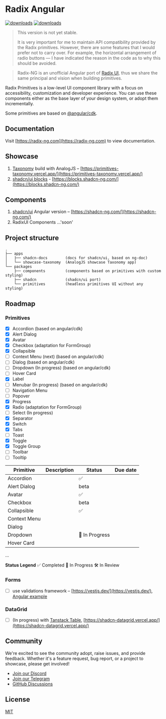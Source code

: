 # Radix Angular
[![downloads](https://img.shields.io/npm/dm/@radix-ng/primitives.svg?style=flat-round)](https://www.npmjs.com/package/@radix-ng/primitives)
[![downloads](https://img.shields.io/npm/dm/@radix-ng/shadcn.svg?style=flat-round)](https://www.npmjs.com/package/@radix-ng/shadcn)

> This version is not yet stable.
> 
> It is very important for me to maintain API compatibility provided by the Radix primitives.
> However, there are some features that I would prefer not to carry over.
> For example, the horizontal arrangement of radio buttons — I have indicated the reason in the code as to why this should be avoided.


> Radix-NG is an unofficial Angular port of [Radix UI](https://www.radix-ui.com/), thus we share the same principal and vision when building primitives.

Radix Primitives is a low-level UI component library with a focus on accessibility, customization and developer experience.
You can use these components either as the base layer of your design system, or adopt them incrementally.

Some primitives are based on [@angular/cdk](https://material.angular.io/cdk/categories).

## Documentation

Visit [https://radix-ng.com](https://radix-ng.com) to view documentation.

## Showcase
1. [Taxonomy](https://github.com/shadcn-ui/taxonomy) build with AnalogJS – [https://primitives-taxonomy.vercel.app/](https://primitives-taxonomy.vercel.app/)
2. [shadcn/ui blocks](https://ui.shadcn.com/blocks) - [https://blocks.shadcn-ng.com/](https://blocks.shadcn-ng.com/)

## Components
1. [shadcn/ui](https://ui.shadcn.com/) Angular version – [https://shadcn-ng.com/](https://shadcn-ng.com/)
2. RadixUI Components ...'soon'

## Project structure

```angular2html
.
├── apps
│   ├── shadcn-docs        (docs for shadcn/ui, based on ng-doc)
│   └── showcase-taxonomy  (AnalogJS showcase Taxonomy app)
└── packages
    ├── components         (components based on primitives with custom styling)
    ├── shadcn             (shadcn/ui port)
    └── primitives         (headless primitives UI without any styling)
```

## Roadmap
### Primitives 
- [x] Accordion        (based on angular/cdk)
- [x] Alert Dialog
- [x] Avatar
- [x] Checkbox                       (adaptation for FormGroup)
- [x] Collapsible
- [ ] Context Menu     (next)        (based on angular/cdk)
- [ ] Dialog                         (based on angular/cdk)
- [ ] Dropdown         (In progress) (based on angular/cdk)
- [ ] Hover Card
- [x] Label
- [ ] Menubar          (In progress) (based on angular/cdk)
- [ ] Navigation Menu
- [ ] Popover
- [x] Progress
- [x] Radio                          (adaptation for FormGroup)
- [ ] Select           (In progress)
- [x] Separator
- [x] Switch
- [x] Tabs
- [ ] Toast
- [x] Toggle
- [x] Toggle Group
- [ ] Toolbar
- [ ] Tooltip

| Primitive     | Description | Status         | Due date      |
|---------------|-------------|----------------|---------------|
| Accordion     |             | ✅              |               |
| Alert Dialog  |             | beta           |               |
| Avatar        |             | ✅              |               |
| Checkbox      |             | beta           |               |
| Collapsible   |             | ✅              |               |
| Context Menu  |             |                |               |
| Dialog        |             |                |               |
| Dropdown      |             | 🚀 In Progress |               |
| Hover Card    |             |                |               |

...



**Status Legend**
✅ Completed
🚀 In Progress
🛠 In Review

### Forms
- [ ] use validations framework – [https://vestjs.dev/](https://vestjs.dev/), [Angular example](https://github.com/simplifiedcourses/ngx-vest-forms)

### DataGrid
- [ ] (In progress) with [Tanstack Table](https://tanstack.com/table/latest), [https://shadcn-datagrid.vercel.app/](https://shadcn-datagrid.vercel.app/)

## Community

We're excited to see the community adopt, raise issues, and provide feedback.
Whether it's a feature request, bug report, or a project to showcase, please get involved!

- [Join our Discord](https://discord.gg/NaJb2XRWX9)
- [Join our Telegram](https://t.me/radixng)
- [GitHub Discussions](https://github.com/radix-ng/primitives/discussions)

## License

[MIT](https://choosealicense.com/licenses/mit/)
